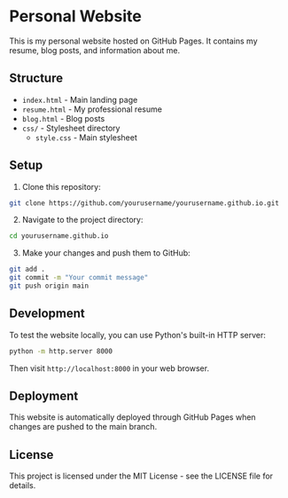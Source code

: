 # Personal Website

This is my personal website hosted on GitHub Pages. It contains my resume, blog posts, and information about me.

## Structure

- `index.html` - Main landing page
- `resume.html` - My professional resume
- `blog.html` - Blog posts
- `css/` - Stylesheet directory
  - `style.css` - Main stylesheet

## Setup

1. Clone this repository:
```bash
git clone https://github.com/yourusername/yourusername.github.io.git
```

2. Navigate to the project directory:
```bash
cd yourusername.github.io
```

3. Make your changes and push them to GitHub:
```bash
git add .
git commit -m "Your commit message"
git push origin main
```

## Development

To test the website locally, you can use Python's built-in HTTP server:

```bash
python -m http.server 8000
```

Then visit `http://localhost:8000` in your web browser.

## Deployment

This website is automatically deployed through GitHub Pages when changes are pushed to the main branch.

## License

This project is licensed under the MIT License - see the LICENSE file for details. 
